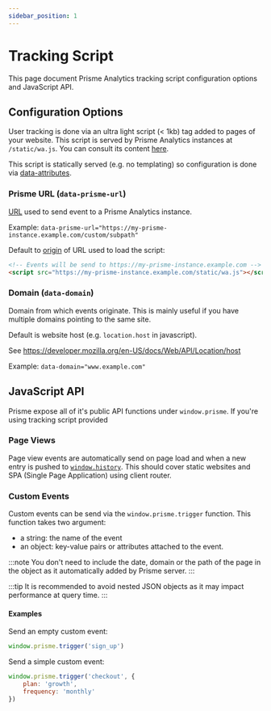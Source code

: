 ```yaml
---
sidebar_position: 1
---
```


# Tracking Script

This page document Prisme Analytics tracking script configuration options and
JavaScript API.

## Configuration Options

User tracking is done via an ultra light script (< 1kb) tag added to pages of your website.
This script is served by Prisme Analytics instances at `/static/wa.js`. You can consult
its content [here](https://github.com/prismelabs/analytics/blob/master/tracker).

This script is statically served (e.g. no templating) so configuration is done via
[data-attributes](https://developer.mozilla.org/en-US/docs/Learn/HTML/Howto/Use_data_attributes).

### Prisme URL (`data-prisme-url`)

[URL](https://developer.mozilla.org/en-US/docs/Learn/Common_questions/Web_mechanics/What_is_a_URL)
used to send event to a Prisme Analytics instance.

Example: `data-prisme-url="https://my-prisme-instance.example.com/custom/subpath"`

Default to [origin](https://developer.mozilla.org/en-US/docs/Web/API/URL/origin)
of URL used to load the script:
```html
<!-- Events will be send to https://my-prisme-instance.example.com -->
<script src="https://my-prisme-instance.example.com/static/wa.js"></script>
```
### Domain (`data-domain`)

Domain from which events originate. This is mainly useful if you have
multiple domains pointing to the same site.

Default is website host (e.g. `location.host` in javascript).

See https://developer.mozilla.org/en-US/docs/Web/API/Location/host

Example: `data-domain="www.example.com"`


## JavaScript API

Prisme expose all of it's public API functions under `window.prisme`. If you're
using tracking script provided

### Page Views

Page view events are automatically send on page load and when a new entry is
pushed to [`window.history`](https://developer.mozilla.org/en-US/docs/Web/API/History/pushState).
This should cover static websites and SPA (Single Page Application) using client router.

### Custom Events

Custom events can be send via the `window.prisme.trigger` function. This 
function takes two argument:
* a string: the name of the event
* an object: key-value pairs or attributes attached to the event.

:::note
You don't need to include the date, domain or the path of the page in the object
as it automatically added by Prisme server.
:::

:::tip
It is recommended to avoid nested JSON objects as it may
impact performance at query time.
:::

#### Examples

Send an empty custom event:

```js
window.prisme.trigger('sign_up')
```

Send a simple custom event:

```js
window.prisme.trigger('checkout', {
    plan: 'growth',
    frequency: 'monthly'
})
```
